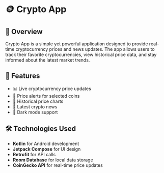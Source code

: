 # 🪙 Crypto App

## 📌 Overview
Crypto App is a simple yet powerful application designed to provide real-time cryptocurrency prices and news updates. The app allows users to track their favorite cryptocurrencies, view historical price data, and stay informed about the latest market trends.

## 🚀 Features
- 📊 Live cryptocurrency price updates  
- 🔔 Price alerts for selected coins  
- 📅 Historical price charts  
- 📰 Latest crypto news  
- 🌙 Dark mode support   

## 🛠️ Technologies Used
- **Kotlin** for Android development  
- **Jetpack Compose** for UI design  
- **Retrofit** for API calls  
- **Room Database** for local data storage  
- **CoinGecko API** for real-time price updates  
